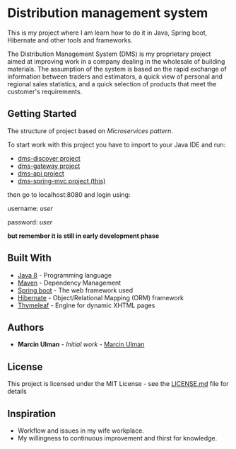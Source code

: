 # Distribution management system

This is my project where I am learn how to do it in Java, Spring boot, Hibernate and other tools and frameworks.

The Distribution Management System (DMS) is my proprietary project aimed at improving work in a company dealing in the wholesale of building materials. The assumption of the system is based on the rapid exchange of information between traders and estimators, a quick view of personal and regional sales statistics, and a quick selection of products that meet the customer's requirements.

## Getting Started

The structure of project based on _Microservices pattern_.

To start work with this project you have to import to your Java IDE and run:
* [dms-discover project](https://github.com/MarcinUlman/dms-discover-server)
* [dms-gateway project](https://github.com/MarcinUlman/dms-gateway)
* [dms-api project](https://github.com/MarcinUlman/dms-api)
* [dms-spring-mvc project (this)](https://github.com/MarcinUlman/dms-spring-mvc)

then go to localhost:8080 and login using:

username: _user_

password: _user_

**but remember it is still in early development phase**

## Built With

* [Java 8](http://www.java.com) - Programming language
* [Maven](https://maven.apache.org/) - Dependency Management
* [Spring boot](https://spring.io/projects/spring-boot) - The web framework used
* [Hibernate](http://hibernate.org/) - Object/Relational Mapping (ORM) framework
* [Thymeleaf](https://www.thymeleaf.org/) - Engine for dynamic XHTML  pages 


## Authors

* **Marcin Ulman** - *Initial work* - [Marcin Ulman](https://github.com/MarcinUlman)


## License

This project is licensed under the MIT License - see the [LICENSE.md](LICENSE.md) file for details

## Inspiration
* Workflow and issues in my wife workplace.
* My willingness to continuous improvement and thirst for knowledge.